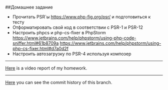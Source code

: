 ##Домашнее задание

- Прочитать PSR`ы https://www.php-fig.org/psr/ и подготовиться к тесту
- Отформатировать свой код в соответствии с PSR-1 и PSR-12
- Настроить phpcs и php-cs-fixer в PhpStorm https://www.jetbrains.com/help/phpstorm/using-php-code-sniffer.html#61b8709a
  https://www.jetbrains.com/help/phpstorm/using-php-cs-fixer.html#d7a0d2f
- Настроить автозагрузку по PSR-4 используя композер
---
[Here](https://drive.google.com/drive/folders/1PT6khhXw8gDQliDWcsrWnWcvhmbPpliZ?usp=sharing) is a video report of my homework.

---
[Here](https://github.com/valnative/nix-sessions/commits/psr) you can see the commit history of this branch.
